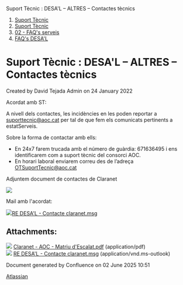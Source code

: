 Suport Tècnic : DESA'L – ALTRES – Contactes tècnics  

1.  [Suport Tècnic](index.md)
2.  [Suport Tècnic](13893782.md)
3.  [02 - FAQ's serveis](26313393.md)
4.  [FAQ's DESA'L](28705552.md)

Suport Tècnic : DESA'L – ALTRES – Contactes tècnics
===================================================

Created by David Tejada Admin on 24 January 2022

Acordat amb ST:

  

A nivell dels contactes, les incidències en les poden reportar a [suporttecnic@aoc.cat](mailto:suporttecnic@aoc.cat) per tal de que fem els comunicats pertinents a estatServeis.

  

Sobre la forma de contactar amb ells:

  

*   En 24x7 farem trucada amb el número de guàrdia: 671636495 i ens identificarem com a suport tècnic del consorci AOC.
*   En horari laboral enviarem correu des de l’adreça [OTSuportTecnic@aoc.cat](mailto:OTSuportTecnic@aoc.cat)

  

Adjuntem document de contactes de Claranet

[![](rest/documentConversion/latest/conversion/thumbnail/64979647/1)](/download/attachments/64979646/Claranet%20-%20AOC%20-%20Matriu%20d%27Escalat.pdf?version=1&modificationDate=1643015524795&api=v2)

Mail amb l'acordat:

[![](download/resources/com.atlassian.confluence.plugins.confluence-view-file-macro:view-file-macro-resources/images/placeholder-medium-file.png)RE DESA'L - Contacte claranet.msg](/download/attachments/64979646/RE%20%20DESA%27L%20-%20Contacte%20claranet.msg?version=1&modificationDate=1643015541463&api=v2)

Attachments:
------------

![](images/icons/bullet_blue.gif) [Claranet - AOC - Matriu d'Escalat.pdf](attachments/64979646/64979647.pdf) (application/pdf)  
![](images/icons/bullet_blue.gif) [RE DESA'L - Contacte claranet.msg](attachments/64979646/64979648.msg) (application/vnd.ms-outlook)  

Document generated by Confluence on 02 June 2025 10:51

[Atlassian](http://www.atlassian.com/)